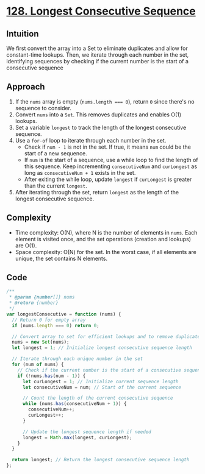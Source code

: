 # [128. Longest Consecutive Sequence](https://leetcode.com/problems/longest-consecutive-sequence/description/)

## Intuition

We first convert the array into a Set to eliminate duplicates and allow for constant-time lookups. Then, we iterate through each number in the set, identifying sequences by checking if the current number is the start of a consecutive sequence

## Approach

1.  If the `nums` array is empty (`nums.length === 0`), return `0` since there's no sequence to consider.
2.  Convert `nums` into a `Set`. This removes duplicates and enables O(1) lookups.
3.  Set a variable `longest` to track the length of the longest consecutive sequence.
4.  Use a `for-of` loop to iterate through each number in the set.
    - Check if `num - 1` is not in the set. If true, it means `num` could be the start of a new sequence.
    - If `num` is the start of a sequence, use a while loop to find the length of this sequence. Keep incrementing `consecutiveNum` and `curLongest` as long as `consecutiveNum + 1` exists in the set.
    - After exiting the while loop, update `longest` if `curLongest` is greater than the current `longest`.
5.  After iterating through the set, return `longest` as the length of the longest consecutive sequence.

## Complexity

- Time complexity: O(N), where N is the number of elements in `nums`. Each element is visited once, and the set operations (creation and lookups) are O(1).
- Space complexity: O(N) for the set. In the worst case, if all elements are unique, the set contains N elements.

## Code

```javascript
/**
 * @param {number[]} nums
 * @return {number}
 */
var longestConsecutive = function (nums) {
  // Return 0 for empty array
  if (nums.length === 0) return 0;

  // Convert array to set for efficient lookups and to remove duplicates
  nums = new Set(nums);
  let longest = 1; // Initialize longest consecutive sequence length

  // Iterate through each unique number in the set
  for (num of nums) {
    // Check if the current number is the start of a consecutive sequence
    if (!nums.has(num - 1)) {
      let curLongest = 1; // Initialize current sequence length
      let consecutiveNum = num; // Start of the current sequence

      // Count the length of the current consecutive sequence
      while (nums.has(consecutiveNum + 1)) {
        consecutiveNum++;
        curLongest++;
      }

      // Update the longest sequence length if needed
      longest = Math.max(longest, curLongest);
    }
  }

  return longest; // Return the longest consecutive sequence length
};
```
